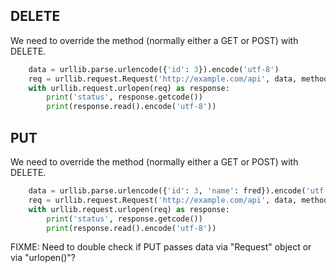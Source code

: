 
## DELETE

We need to override the method (normally either a GET or POST) with DELETE.

```python
    data = urllib.parse.urlencode({'id': 3}).encode('utf-8')
    req = urllib.request.Request('http://example.com/api', data, method = "DELETE")
    with urllib.request.urlopen(req) as response:
        print('status', response.getcode())
        print(response.read().encode('utf-8'))
```

## PUT



We need to override the method (normally either a GET or POST) with DELETE.

```python
    data = urllib.parse.urlencode({'id': 3, 'name': fred}).encode('utf-8')
    req = urllib.request.Request('http://example.com/api', data, method = "PUT")
    with urllib.request.urlopen(req) as response:
        print('status', response.getcode())
        print(response.read().encode('utf-8'))
```

FIXME: Need to double check if PUT passes data via "Request" object or via "urlopen()"?

